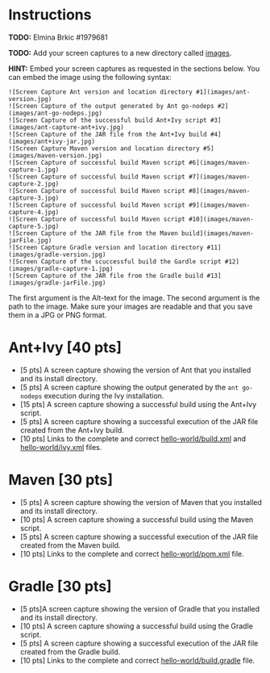 # Instructions
**TODO:** Elmina Brkic #1979681

**TODO:** Add your screen captures to a new directory called [images](images).


**HINT:** Embed your screen captures as requested in the sections below. You can embed the image using the following syntax:

```
![Screen Capture Ant version and location directory #1](images/ant-version.jpg)
![Screen Capture of the output generated by Ant go-nodeps #2](images/ant-go-nodeps.jpg)
![Screen Capture of the successful build Ant+Ivy script #3](images/ant-capture-ant+ivy.jpg)
![Screen Capture of the JAR file from the Ant+Ivy build #4](images/ant+ivy-jar.jpg)
![Screen Capture Maven version and location directory #5](images/maven-version.jpg)
![Screen Capture of successful build Maven script #6](images/maven-capture-1.jpg)
![Screen Capture of successful build Maven script #7](images/maven-capture-2.jpg)
![Screen Capture of successful build Maven script #8](images/maven-capture-3.jpg)
![Screen Capture of successful build Maven script #9](images/maven-capture-4.jpg)
![Screen Capture of successful build Maven script #10](images/maven-capture-5.jpg)
![Screen Capture of the JAR file from the Maven build](images/maven-jarFile.jpg)
![Screen Capture Gradle version and location directory #11](images/gradle-version.jpg)
![Screen Capture of the scuccessful build the Gardle script #12](images/gradle-capture-1.jpg)
![Screen Capture of the JAR file from the Gradle build #13](images/gradle-jarFile.jpg)
```

The first argument is the Alt-text for the image. The second argument is the path to the image. Make sure your images are readable and that you save them in a JPG or PNG format.

# Ant+Ivy [40 pts]
- [5 pts] A screen capture showing the version of Ant that you installed and its install directory.
- [5 pts] A screen capture showing the output generated by the `ant go-nodeps` execution during the Ivy installation.
- [15 pts] A screen capture showing a successful build using the Ant+Ivy script.
- [5 pts] A screen capture showing a successful execution of the JAR file created from the Ant+Ivy build.
- [10 pts] Links to the complete and correct [hello-world/build.xml](hello-world/build.xml) and [hello-world/ivy.xml](hello-world/ivy.xml) files.

# Maven [30 pts]
- [5 pts] A screen capture showing the version of Maven that you installed and its install directory.
- [10 pts] A screen capture showing a successful build using the Maven script.
- [5 pts] A screen capture showing a successful execution of the JAR file created from the Maven build.
- [10 pts] Links to the complete and correct [hello-world/pom.xml](hello-world/pom.xml) file.

# Gradle [30 pts]
- [5 pts]A screen capture showing the version of Gradle that you installed and its install directory.
- [10 pts] A screen capture showing a successful build using the Gradle script.
- [5 pts] A screen capture showing a successful execution of the JAR file created from the Gradle build.
- [10 pts] Links to the complete and correct [hello-world/build.gradle](hello-world/build.gradle) file.
